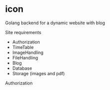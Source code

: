 # icon
Golang backend for a dynamic website with blog

Site requirements
- Authorization
- TimeTable
- ImageHandling
- FileHandling
- Blog
- Database
- Storage (images and pdf)

Authorization